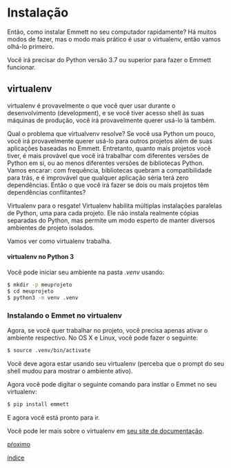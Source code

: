
Instalação
============


Então, como instalar Emmett no seu computador rapidamente? Há muitos modos de fazer, mas o modo mais prático é usar o virtualenv, então vamos olhá-lo primeiro. 

Você irá precisar do Python versão 3.7 ou superior para fazer o Emmett funcionar. 



virtualenv
----------

virtualenv é provavelmente o que você quer usar durante o desenvolvimento (development), e se você tiver acesso shell às suas máquinas de produção, você irá provavelmente querer usá-lo lá também. 

Qual o problema que virtualvenv resolve? Se você usa Python um pouco, você irá provavelmente querer usá-lo para outros projetos além de suas aplicações baseadas no Emmett. Entretanto, quanto mais projetos você tiver, é mais provável que você irá trabalhar com diferentes versões de Python em si, ou ao menos diferentes versões de bibliotecas Python. Vamos encarar: com frequência, bibliotecas quebram a compatibilidade para trás, e é improvável que qualquer aplicação séria terá zero dependências. Então o que você irá fazer se dois ou mais projetos têm dependências conflitantes? 

Virtualenv para o resgate! Virtualenv habilita múltiplas instalações paralelas de Python, uma para cada projeto. Ele não instala realmente  cópias separadas do Python, mas permite um modo esperto de manter diversos ambientes de projeto isolados. 

Vamos ver como virtualenv trabalha.   

#### virtualenv no Python 3

Você pode iniciar seu ambiente na pasta *.venv* usando:



```bash
$ mkdir -p meuprojeto
$ cd meuprojeto
$ python3 -m venv .venv
```

### Instalando o Emmet no virtualenv

Agora, se você quer trabalhar no projeto, você precisa apenas ativar o ambiente respectivo. No OS X  e Linux, você pode fazer o seguinte:



```bash
$ source .venv/bin/activate
```

Vocẽ deve agora estar usando seu virtualenv (perceba que o prompt do seu shell mudou para mostrar o ambiente ativo).

Agora você pode digitar o seguinte comando para instlar o Emmet no seu virtualenv:

```bash
$ pip install emmett
```

E agora você está pronto para ir. 

Você pode ler mais sobre o virtualenv em [seu site de documentação](https://docs.python.org/3/library/venv.html).

[pŕoximo](quickstart.md)

[índice](README.md)